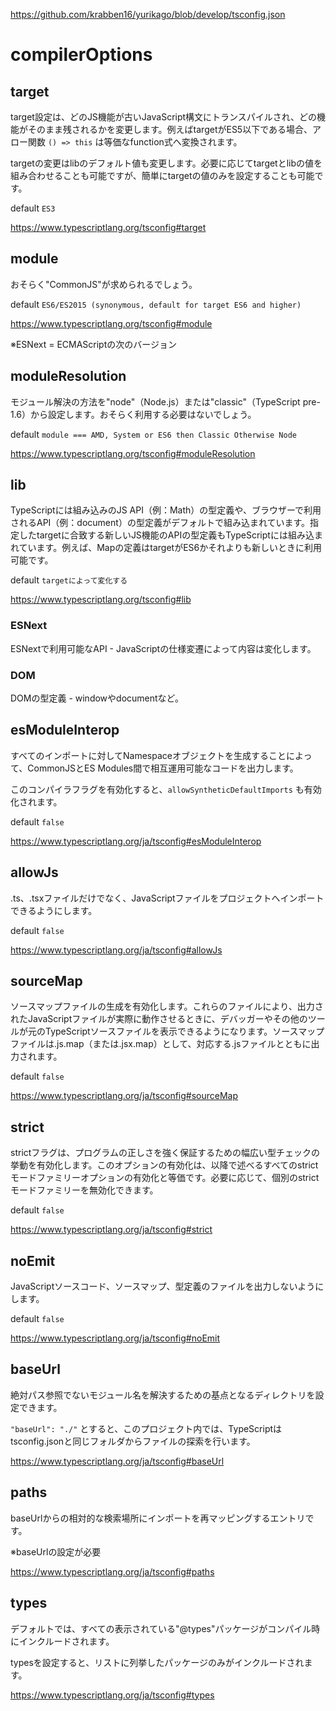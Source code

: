 https://github.com/krabben16/yurikago/blob/develop/tsconfig.json

# compilerOptions

## target

target設定は、どのJS機能が古いJavaScript構文にトランスパイルされ、どの機能がそのまま残されるかを変更します。例えばtargetがES5以下である場合、アロー関数 `() => this` は等価なfunction式へ変換されます。

targetの変更はlibのデフォルト値も変更します。必要に応じてtargetとlibの値を組み合わせることも可能ですが、簡単にtargetの値のみを設定することも可能です。

default `ES3`

https://www.typescriptlang.org/tsconfig#target

## module

おそらく"CommonJS"が求められるでしょう。

default `ES6/ES2015 (synonymous, default for target ES6 and higher)`

https://www.typescriptlang.org/tsconfig#module

※ESNext = ECMAScriptの次のバージョン

## moduleResolution

モジュール解決の方法を"node"（Node.js）または"classic"（TypeScript pre-1.6）から設定します。おそらく利用する必要はないでしょう。

default `module === AMD, System or ES6 then Classic Otherwise Node`

https://www.typescriptlang.org/tsconfig#moduleResolution

## lib

TypeScriptには組み込みのJS API（例：Math）の型定義や、ブラウザーで利用されるAPI（例：document）の型定義がデフォルトで組み込まれています。指定したtargetに合致する新しいJS機能のAPIの型定義もTypeScriptには組み込まれています。例えば、Mapの定義はtargetがES6かそれよりも新しいときに利用可能です。

default `targetによって変化する`

https://www.typescriptlang.org/tsconfig#lib

### ESNext

ESNextで利用可能なAPI - JavaScriptの仕様変遷によって内容は変化します。

### DOM

DOMの型定義 - windowやdocumentなど。

## esModuleInterop

すべてのインポートに対してNamespaceオブジェクトを生成することによって、CommonJSとES Modules間で相互運用可能なコードを出力します。

このコンパイラフラグを有効化すると、`allowSyntheticDefaultImports` も有効化されます。

default `false`

https://www.typescriptlang.org/ja/tsconfig#esModuleInterop

## allowJs

.ts、.tsxファイルだけでなく、JavaScriptファイルをプロジェクトへインポートできるようにします。

default `false`

https://www.typescriptlang.org/ja/tsconfig#allowJs

## sourceMap

ソースマップファイルの生成を有効化します。これらのファイルにより、出力されたJavaScriptファイルが実際に動作させるときに、デバッガーやその他のツールが元のTypeScriptソースファイルを表示できるようになります。ソースマップファイルは.js.map（または.jsx.map）として、対応する.jsファイルとともに出力されます。

default `false`

https://www.typescriptlang.org/ja/tsconfig#sourceMap


## strict

strictフラグは、プログラムの正しさを強く保証するための幅広い型チェックの挙動を有効化します。このオプションの有効化は、以降で述べるすべてのstrictモードファミリーオプションの有効化と等価です。必要に応じて、個別のstrictモードファミリーを無効化できます。

default `false`

https://www.typescriptlang.org/ja/tsconfig#strict

## noEmit

JavaScriptソースコード、ソースマップ、型定義のファイルを出力しないようにします。

default `false`

https://www.typescriptlang.org/ja/tsconfig#noEmit

## baseUrl

絶対パス参照でないモジュール名を解決するための基点となるディレクトリを設定できます。

`"baseUrl": "./"` とすると、このプロジェクト内では、TypeScriptはtsconfig.jsonと同じフォルダからファイルの探索を行います。

https://www.typescriptlang.org/ja/tsconfig#baseUrl

## paths

baseUrlからの相対的な検索場所にインポートを再マッピングするエントリです。

※baseUrlの設定が必要

https://www.typescriptlang.org/ja/tsconfig#paths

## types

デフォルトでは、すべての表示されている"@types"パッケージがコンパイル時にインクルードされます。

typesを設定すると、リストに列挙したパッケージのみがインクルードされます。

https://www.typescriptlang.org/ja/tsconfig#types

